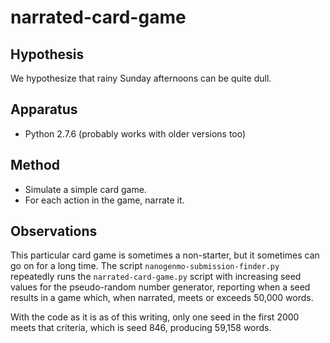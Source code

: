 narrated-card-game
==================

Hypothesis
----------

We hypothesize that rainy Sunday afternoons can be quite dull.

Apparatus
---------

*   Python 2.7.6 (probably works with older versions too)

Method
------

*   Simulate a simple card game.
*   For each action in the game, narrate it.

Observations
------------

This particular card game is sometimes a non-starter, but it sometimes
can go on for a long time.  The script `nanogenmo-submission-finder.py`
repeatedly runs the `narrated-card-game.py` script with increasing seed
values for the pseudo-random number generator, reporting when a seed
results in a game which, when narrated, meets or exceeds 50,000 words.

With the code as it is as of this writing, only one seed in the first
2000 meets that criteria, which is seed 846, producing 59,158 words.
